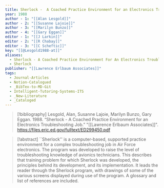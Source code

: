 ```yaml
---
title: Sherlock -  A Coached Practice Environment for an Electronics Troubleshooting Job
year: 1988
author - 1: "[[Alan Lesgold]]"
author - 2: "[[Susanne Lajoie]]"
author - 3: "[[Marilyn Bunzo]]"
author - 4: "[[Gary Eggan]]"
editor - 1: "[[J Larkin]]"
editor - 2: "[[R Chabay]]"
editor - 3: "[[C Scheftic]]"
key: "[[@Lesgold1988-at]]"
aliases:
  - Sherlock - A Coached Practice Environment For An Electronics Troubleshooting Job
  - Sherlock
publisher: "[[Lawrence Erlbaum Associates]]"
tags:
  - Journal-Articles
  - Notion-Catalogued
  - _BibTex-to-MD-Git
  - Intelligent-Tutoring-Systems-ITS
  - _New-Literature
  - _Cataloged
---
```


> [!bibliography]
> Lesgold, Alan, Susanne Lajoie, Marilyn Bunzo, Gary Eggan. 1988. “Sherlock -  A Coached Practice Environment for an Electronics Troubleshooting Job.” "[[Lawrence Erlbaum Associates]]". https://files.eric.ed.gov/fulltext/ED299450.pdf

> [!abstract]
> ``Sherlock'' is a computer-based, supported practice environment for a complex troubleshooting job in Air Force electronics. The program was developed to raise the level of troubleshooting knowledge of avionics technicians. This describes that training problem for which Sherlock was developed, the principles behind its development, and its implementation. It leads the reader through the Sherlock program, with drawings of some of the various screens displayed during use of the program. A glossary and list of references are included.
